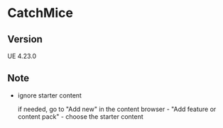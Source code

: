 # CatchMice

## Version
UE 4.23.0

## Note
+ ignore starter content

  if needed, go to "Add new" in the content browser - "Add feature or content pack" - choose the starter content 
  

